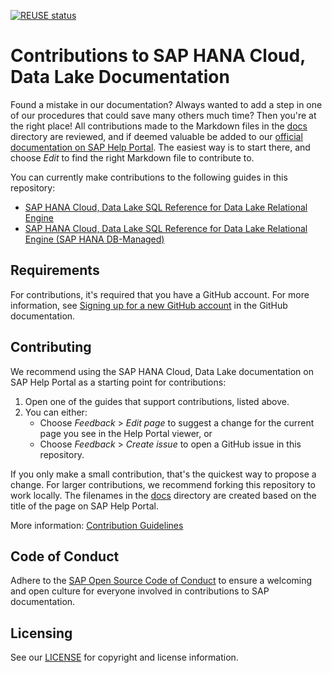[![REUSE status](https://api.reuse.software/badge/github.com/SAP-docs/sap-hana-cloud-data-lake)](https://api.reuse.software/info/github.com/SAP-docs/sap-hana-cloud-data-lake)

# Contributions to SAP HANA Cloud, Data Lake Documentation

Found a mistake in our documentation? Always wanted to add a step in one of our procedures that could save many others much time? Then you're at the right place! All contributions made to the Markdown files in the [docs](docs) directory are reviewed, and if deemed valuable be added to our [official documentation on SAP Help Portal](https://help.sap.com/docs/SAP_HANA_DATA_LAKE). The easiest way is to start there, and choose _Edit_ to find the right Markdown file to contribute to.

You can currently make contributions to the following guides in this repository:
* [SAP HANA Cloud, Data Lake SQL Reference for Data Lake Relational Engine](https://help.sap.com/docs/SAP_HANA_DATA_LAKE/19b3964099384f178ad08f2d348232a9)
* [SAP HANA Cloud, Data Lake SQL Reference for Data Lake Relational Engine (SAP HANA DB-Managed)](https://help.sap.com/docs/SAP_HANA_DATA_LAKE/a898e08b84f21015969fa437e89860c8/74814c5dca454066804e5670fa2fe4f5.html)

## Requirements

For contributions, it's required that you have a GitHub account. For more information, see [Signing up for a new GitHub account](https://docs.github.com/en/github/getting-started-with-github/signing-up-for-a-new-github-account) in the GitHub documentation.


## Contributing

We recommend using the SAP HANA Cloud, Data Lake documentation on SAP Help Portal as a starting point for contributions:

1. Open one of the guides that support contributions, listed above.
1. You can either:
    * Choose *Feedback* > *Edit page* to suggest a change for the current page you see in the Help Portal viewer, or
    * Choose *Feedback* > *Create issue* to open a GitHub issue in this repository.

If you only make a small contribution, that's the quickest way to propose a change. For larger contributions, we recommend forking this repository to work locally. The filenames in the [docs](docs) directory are created based on the title of the page on SAP Help Portal.

More information: [Contribution Guidelines](https://help.sap.com/products/open-documentation-initiative/contribution-guidelines/readme.html)

## Code of Conduct

Adhere to the [SAP Open Source Code of Conduct](https://github.com/SAP-docs/.github/blob/main/CODE_OF_CONDUCT.md) to ensure a welcoming and open culture for everyone involved in contributions to SAP documentation.

## Licensing

See our [LICENSE](LICENSE) for copyright and license information.










